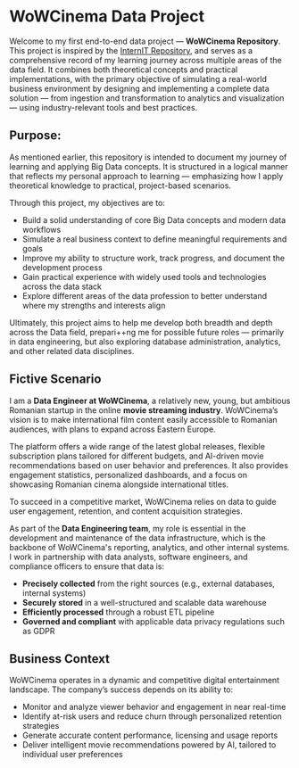 # WoWCinema Data Project

Welcome to my first end-to-end data project — **WoWCinema Repository**. This project is inspired by the [InternIT Repository](https://github.com/romanmurzac/InternIT/tree/main), and serves as a comprehensive record of my learning journey across multiple areas of the data field. It combines both theoretical concepts and practical implementations, with the primary objective of simulating a real-world business environment by designing and implementing a complete data solution — from ingestion and transformation to analytics and visualization — using industry-relevant tools and best practices.

## Purpose:

As mentioned earlier, this repository is intended to document my journey of learning and applying Big Data concepts. It is structured in a logical manner that reflects my personal approach to learning — emphasizing how I apply theoretical knowledge to practical, project-based scenarios.

Through this project, my objectives are to:

- Build a solid understanding of core Big Data concepts and modern data workflows
- Simulate a real business context to define meaningful requirements and goals
- Improve my ability to structure work, track progress, and document the development process
- Gain practical experience with widely used tools and technologies across the data stack
- Explore different areas of the data profession to better understand where my strengths and interests align

Ultimately, this project aims to help me develop both breadth and depth across the Data field, prepari++ng me for possible future roles — primarily in data engineering, but also exploring database administration, analytics, and other related data disciplines.

## Fictive Scenario

I am a **Data Engineer at WoWCinema**, a relatively new, young, but ambitious Romanian startup in the online **movie streaming industry**. WoWCinema’s vision is to make international film content easily accessible to Romanian audiences, with plans to expand across Eastern Europe.

The platform offers a wide range of the latest global releases, flexible subscription plans tailored for different budgets, and AI-driven movie recommendations based on user behavior and preferences. It also provides engagement statistics, personalized dashboards, and a focus on showcasing Romanian cinema alongside international titles.

To succeed in a competitive market, WoWCinema relies on data to guide user engagement, retention, and content acquisition strategies.

As part of the **Data Engineering team**, my role is essential in the development and maintenance of the data infrastructure, which is the backbone of WoWCinema's reporting, analytics, and other internal systems. I work in partnership with data analysts, software engineers, and compliance officers to ensure that data is:

- **Precisely collected** from the right sources (e.g., external databases, internal systems)
- **Securely stored** in a well-structured and scalable data warehouse
- **Efficiently processed** through a robust ETL pipeline
- **Governed and compliant** with applicable data privacy regulations such as GDPR

## Business Context

WoWCinema operates in a dynamic and competitive digital entertainment landscape. The company’s success depends on its ability to:

- Monitor and analyze viewer behavior and engagement in near real-time
- Identify at-risk users and reduce churn through personalized retention strategies
- Generate accurate content performance, licensing and usage reports
- Deliver intelligent movie recommendations powered by AI, tailored to individual user preferences
